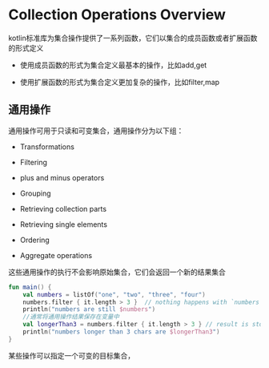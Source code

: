 # Collection Operations Overview
kotlin标准库为集合操作提供了一系列函数，它们以集合的成员函数或者扩展函数的形式定义

* 使用成员函数的形式为集合定义最基本的操作，比如add,get

* 使用扩展函数的形式为集合定义更加复杂的操作，比如filter,map

## 通用操作
通用操作可用于只读和可变集合，通用操作分为以下组：

* Transformations

* Filtering

* plus and minus operators

* Grouping

* Retrieving collection parts

* Retrieving single elements

* Ordering

* Aggregate operations

这些通用操作的执行不会影响原始集合，它们会返回一个新的结果集合

```kotlin
fun main() {
    val numbers = listOf("one", "two", "three", "four")  
    numbers.filter { it.length > 3 }  // nothing happens with `numbers`, result is lost
    println("numbers are still $numbers")
    //通常将通用操作结果保存在变量中
    val longerThan3 = numbers.filter { it.length > 3 } // result is stored in `longerThan3`
    println("numbers longer than 3 chars are $longerThan3")
}
```

某些操作可以指定一个可变的目标集合，







